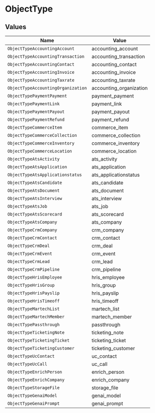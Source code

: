 # ObjectType


## Values

| Name                               | Value                              |
| ---------------------------------- | ---------------------------------- |
| `ObjectTypeAccountingAccount`      | accounting_account                 |
| `ObjectTypeAccountingTransaction`  | accounting_transaction             |
| `ObjectTypeAccountingContact`      | accounting_contact                 |
| `ObjectTypeAccountingInvoice`      | accounting_invoice                 |
| `ObjectTypeAccountingTaxrate`      | accounting_taxrate                 |
| `ObjectTypeAccountingOrganization` | accounting_organization            |
| `ObjectTypePaymentPayment`         | payment_payment                    |
| `ObjectTypePaymentLink`            | payment_link                       |
| `ObjectTypePaymentPayout`          | payment_payout                     |
| `ObjectTypePaymentRefund`          | payment_refund                     |
| `ObjectTypeCommerceItem`           | commerce_item                      |
| `ObjectTypeCommerceCollection`     | commerce_collection                |
| `ObjectTypeCommerceInventory`      | commerce_inventory                 |
| `ObjectTypeCommerceLocation`       | commerce_location                  |
| `ObjectTypeAtsActivity`            | ats_activity                       |
| `ObjectTypeAtsApplication`         | ats_application                    |
| `ObjectTypeAtsApplicationstatus`   | ats_applicationstatus              |
| `ObjectTypeAtsCandidate`           | ats_candidate                      |
| `ObjectTypeAtsDocument`            | ats_document                       |
| `ObjectTypeAtsInterview`           | ats_interview                      |
| `ObjectTypeAtsJob`                 | ats_job                            |
| `ObjectTypeAtsScorecard`           | ats_scorecard                      |
| `ObjectTypeAtsCompany`             | ats_company                        |
| `ObjectTypeCrmCompany`             | crm_company                        |
| `ObjectTypeCrmContact`             | crm_contact                        |
| `ObjectTypeCrmDeal`                | crm_deal                           |
| `ObjectTypeCrmEvent`               | crm_event                          |
| `ObjectTypeCrmLead`                | crm_lead                           |
| `ObjectTypeCrmPipeline`            | crm_pipeline                       |
| `ObjectTypeHrisEmployee`           | hris_employee                      |
| `ObjectTypeHrisGroup`              | hris_group                         |
| `ObjectTypeHrisPayslip`            | hris_payslip                       |
| `ObjectTypeHrisTimeoff`            | hris_timeoff                       |
| `ObjectTypeMartechList`            | martech_list                       |
| `ObjectTypeMartechMember`          | martech_member                     |
| `ObjectTypePassthrough`            | passthrough                        |
| `ObjectTypeTicketingNote`          | ticketing_note                     |
| `ObjectTypeTicketingTicket`        | ticketing_ticket                   |
| `ObjectTypeTicketingCustomer`      | ticketing_customer                 |
| `ObjectTypeUcContact`              | uc_contact                         |
| `ObjectTypeUcCall`                 | uc_call                            |
| `ObjectTypeEnrichPerson`           | enrich_person                      |
| `ObjectTypeEnrichCompany`          | enrich_company                     |
| `ObjectTypeStorageFile`            | storage_file                       |
| `ObjectTypeGenaiModel`             | genai_model                        |
| `ObjectTypeGenaiPrompt`            | genai_prompt                       |
